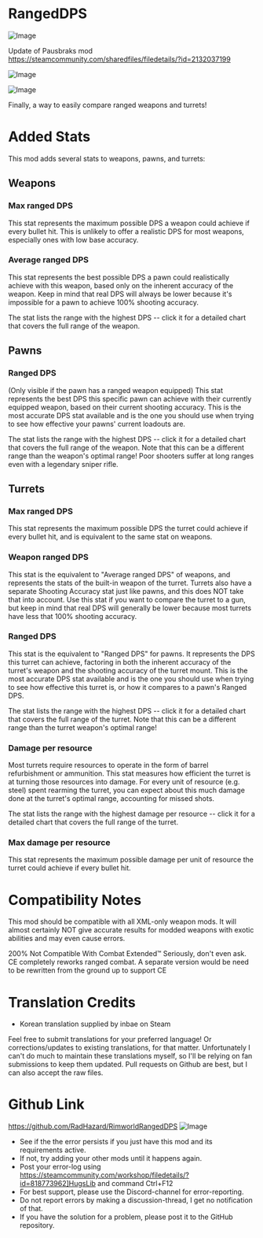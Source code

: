 # RangedDPS

![Image](https://i.imgur.com/buuPQel.png)

Update of Pausbraks mod
https://steamcommunity.com/sharedfiles/filedetails/?id=2132037199

![Image](https://i.imgur.com/pufA0kM.png)

	
![Image](https://i.imgur.com/Z4GOv8H.png)

Finally, a way to easily compare ranged weapons and turrets!

# Added Stats

This mod adds several stats to weapons, pawns, and turrets:

## Weapons

### Max ranged DPS

This stat represents the maximum possible DPS a weapon could achieve if every bullet hit.  This is unlikely to offer a realistic DPS for most weapons, especially ones with low base accuracy.

### Average ranged DPS

This stat represents the best possible DPS a pawn could realistically achieve with this weapon, based only on the inherent accuracy of the weapon.  Keep in mind that real DPS will always be lower because it's impossible for a pawn to achieve 100% shooting accuracy.

The stat lists the range with the highest DPS -- click it for a detailed chart that covers the full range of the weapon.

## Pawns

### Ranged DPS

(Only visible if the pawn has a ranged weapon equipped)
This stat represents the best DPS this specific pawn can achieve with their currently equipped weapon, based on their current shooting accuracy.  This is the most accurate DPS stat available and is the one you should use when trying to see how effective your pawns' current loadouts are.

The stat lists the range with the highest DPS -- click it for a detailed chart that covers the full range of the weapon.  Note that this can be a different range than the weapon's optimal range!  Poor shooters suffer at long ranges even with a legendary sniper rifle.

## Turrets

### Max ranged DPS

This stat represents the maximum possible DPS the turret could achieve if every bullet hit, and is equivalent to the same stat on weapons.

### Weapon ranged DPS

This stat is the equivalent to "Average ranged DPS" of weapons, and represents the stats of the built-in weapon of the turret.  Turrets also have a separate Shooting Accuracy stat just like pawns, and this does NOT take that into account.  Use this stat if you want to compare the turret to a gun, but keep in mind that real DPS will generally be lower because most turrets have less that 100% shooting accuracy.

### Ranged DPS

This stat is the equivalent to "Ranged DPS" for pawns.  It represents the DPS this turret can achieve, factoring in both the inherent accuracy of the turret's weapon and the shooting accuracy of the turret mount.  This is the most accurate DPS stat available and is the one you should use when trying to see how effective this turret is, or how it compares to a pawn's Ranged DPS.

The stat lists the range with the highest DPS -- click it for a detailed chart that covers the full range of the turret.  Note that this can be a different range than the turret weapon's optimal range!

### Damage per resource

Most turrets require resources to operate in the form of barrel refurbishment or ammunition. This stat measures how efficient the turret is at turning those resources into damage. For every unit of resource (e.g. steel) spent rearming the turret, you can expect about this much damage done at the turret's optimal range, accounting for missed shots.

The stat lists the range with the highest damage per resource -- click it for a detailed chart that covers the full range of the turret.

### Max damage per resource

This stat represents the maximum possible damage per unit of resource the turret could achieve if every bullet hit.

# Compatibility Notes


This mod should be compatible with all XML-only weapon mods.  It will almost certainly NOT give accurate results for modded weapons with exotic abilities and may even cause errors.

200% Not Compatible With Combat Extended™
Seriously, don't even ask.  CE completely reworks ranged combat.  A separate version would be need to be rewritten from the ground up to support CE

# Translation Credits


- Korean translation supplied by inbae on Steam

Feel free to submit translations for your preferred language!  Or corrections/updates to existing translations, for that matter.  Unfortunately I can't do much to maintain these translations myself, so I'll be relying on fan submissions to keep them updated.  Pull requests on Github are best, but I can also accept the raw files.

# Github Link


https://github.com/RadHazard/RimworldRangedDPS
![Image](https://i.imgur.com/PwoNOj4.png)



-  See if the the error persists if you just have this mod and its requirements active.
-  If not, try adding your other mods until it happens again.
-  Post your error-log using https://steamcommunity.com/workshop/filedetails/?id=818773962]HugsLib and command Ctrl+F12
-  For best support, please use the Discord-channel for error-reporting.
-  Do not report errors by making a discussion-thread, I get no notification of that.
-  If you have the solution for a problem, please post it to the GitHub repository.


